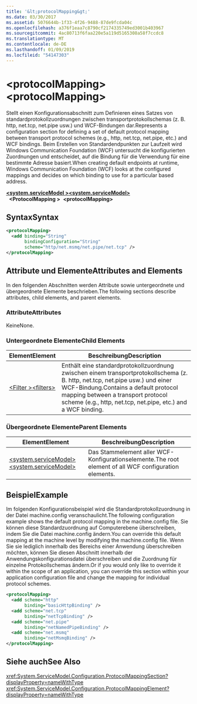 ```yaml
---
title: '&lt;protocolMapping&gt;'
ms.date: 03/30/2017
ms.assetid: 5076644b-1f33-4f26-9488-87de9fcda04c
ms.openlocfilehash: a376f1eaa7c8790cf2174335749ed3001b403967
ms.sourcegitcommit: 4ac80713f6faa220e5a119d5165308a58f7ccdc8
ms.translationtype: MT
ms.contentlocale: de-DE
ms.lasthandoff: 01/09/2019
ms.locfileid: "54147303"
---
```

# <a name="ltprotocolmappinggt"></a><span data-ttu-id="8053c-102">&lt;protocolMapping&gt;</span><span class="sxs-lookup"><span data-stu-id="8053c-102">&lt;protocolMapping&gt;</span></span>
<span data-ttu-id="8053c-103">Stellt einen Konfigurationsabschnitt zum Definieren eines Satzes von standardprotokollzuordnungen zwischen transportprotokollschemas (z. B. http, net.tcp, net.pipe usw.) und WCF-Bindungen dar.</span><span class="sxs-lookup"><span data-stu-id="8053c-103">Represents a configuration section for defining a set of default protocol mapping between transport protocol schemes (e.g., http, net.tcp, net.pipe, etc.) and WCF bindings.</span></span> <span data-ttu-id="8053c-104">Beim Erstellen von Standardendpunkten zur Laufzeit wird Windows Communication Foundation (WCF) untersucht die konfigurierten Zuordnungen und entscheidet, auf die Bindung für die Verwendung für eine bestimmte Adresse basiert.</span><span class="sxs-lookup"><span data-stu-id="8053c-104">When creating default endpoints at runtime, Windows Communication Foundation (WCF) looks at the configured mappings and decides on which binding to use for a particular based address.</span></span>  
  
[<span data-ttu-id="8053c-105">**\<system.serviceModel >**</span><span class="sxs-lookup"><span data-stu-id="8053c-105">**\<system.serviceModel>**</span></span>](system-servicemodel.md)  
<span data-ttu-id="8053c-106">&nbsp;&nbsp;**\<ProtocolMapping >**</span><span class="sxs-lookup"><span data-stu-id="8053c-106">&nbsp;&nbsp;**\<protocolMapping>**</span></span>  
  
## <a name="syntax"></a><span data-ttu-id="8053c-107">Syntax</span><span class="sxs-lookup"><span data-stu-id="8053c-107">Syntax</span></span>  
  
```xml  
<protocolMapping>
  <add binding="String"
       bindingConfiguration="String"
       scheme="http/net.msmq/net.pipe/net.tcp" />
</protocolMapping>
```  
  
## <a name="attributes-and-elements"></a><span data-ttu-id="8053c-108">Attribute und Elemente</span><span class="sxs-lookup"><span data-stu-id="8053c-108">Attributes and Elements</span></span>  
 <span data-ttu-id="8053c-109">In den folgenden Abschnitten werden Attribute sowie untergeordnete und übergeordnete Elemente beschrieben.</span><span class="sxs-lookup"><span data-stu-id="8053c-109">The following sections describe attributes, child elements, and parent elements.</span></span>  
  
### <a name="attributes"></a><span data-ttu-id="8053c-110">Attribute</span><span class="sxs-lookup"><span data-stu-id="8053c-110">Attributes</span></span>  
 <span data-ttu-id="8053c-111">Keine</span><span class="sxs-lookup"><span data-stu-id="8053c-111">None.</span></span>  
  
### <a name="child-elements"></a><span data-ttu-id="8053c-112">Untergeordnete Elemente</span><span class="sxs-lookup"><span data-stu-id="8053c-112">Child Elements</span></span>  
  
|<span data-ttu-id="8053c-113">Element</span><span class="sxs-lookup"><span data-stu-id="8053c-113">Element</span></span>|<span data-ttu-id="8053c-114">Beschreibung</span><span class="sxs-lookup"><span data-stu-id="8053c-114">Description</span></span>|  
|-------------|-----------------|  
|[<span data-ttu-id="8053c-115">\<Filter ></span><span class="sxs-lookup"><span data-stu-id="8053c-115">\<filters></span></span>](filters-of-routing.md)|<span data-ttu-id="8053c-116">Enthält eine standardprotokollzuordnung zwischen einem transportprotokollschema (z. B. http, net.tcp, net.pipe usw.) und einer WCF-Bindung.</span><span class="sxs-lookup"><span data-stu-id="8053c-116">Contains a default protocol mapping between a transport protocol scheme (e.g., http, net.tcp, net.pipe, etc.) and a WCF binding.</span></span>|  
  
### <a name="parent-elements"></a><span data-ttu-id="8053c-117">Übergeordnete Elemente</span><span class="sxs-lookup"><span data-stu-id="8053c-117">Parent Elements</span></span>  
  
|<span data-ttu-id="8053c-118">Element</span><span class="sxs-lookup"><span data-stu-id="8053c-118">Element</span></span>|<span data-ttu-id="8053c-119">Beschreibung</span><span class="sxs-lookup"><span data-stu-id="8053c-119">Description</span></span>|  
|-------------|-----------------|  
|[<span data-ttu-id="8053c-120">\<system.serviceModel></span><span class="sxs-lookup"><span data-stu-id="8053c-120">\<system.serviceModel></span></span>](system-servicemodel.md)|<span data-ttu-id="8053c-121">Das Stammelement aller WCF-Konfigurationselemente.</span><span class="sxs-lookup"><span data-stu-id="8053c-121">The root element of all WCF configuration elements.</span></span>|  
  
## <a name="example"></a><span data-ttu-id="8053c-122">Beispiel</span><span class="sxs-lookup"><span data-stu-id="8053c-122">Example</span></span>  
 <span data-ttu-id="8053c-123">Im folgenden Konfigurationsbeispiel wird die Standardprotokollzuordnung in der Datei machine.config veranschaulicht.</span><span class="sxs-lookup"><span data-stu-id="8053c-123">The following configuration example shows the default protocol mapping in the machine.config file.</span></span> <span data-ttu-id="8053c-124">Sie können diese Standardzuordnung auf Computerebene überschreiben, indem Sie die Datei machine.config ändern.</span><span class="sxs-lookup"><span data-stu-id="8053c-124">You can override this default mapping at the machine level by modifying the machine.config file.</span></span> <span data-ttu-id="8053c-125">Wenn Sie sie lediglich innerhalb des Bereichs einer Anwendung überschreiben möchten, können Sie diesen Abschnitt innerhalb der Anwendungskonfigurationsdatei überschreiben und die Zuordnung für einzelne Protokollschemas ändern.</span><span class="sxs-lookup"><span data-stu-id="8053c-125">Or if you would only like to override it within the scope of an application, you can override this section within your application configuration file and change the mapping for individual protocol schemes.</span></span>  
  
```xml  
<protocolMapping>
  <add scheme="http"
       binding="basicHttpBinding" />
  <add scheme="net.tcp"
       binding="netTcpBinding" />
  <add scheme="net.pipe"
       binding="netNamedPipeBinding" />
  <add scheme="net.msmq"
       binding="netMsmqBinding" />
</protocolMapping>
```  
  
## <a name="see-also"></a><span data-ttu-id="8053c-126">Siehe auch</span><span class="sxs-lookup"><span data-stu-id="8053c-126">See Also</span></span>  
 <xref:System.ServiceModel.Configuration.ProtocolMappingSection?displayProperty=nameWithType>       
 <xref:System.ServiceModel.Configuration.ProtocolMappingElement?displayProperty=nameWithType>    
